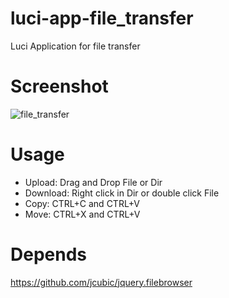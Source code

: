 # luci-app-file_transfer
Luci Application for file transfer

# Screenshot
![file_transfer](https://github.com/futureinsky/luci-app-file_transfer/blob/master/Demo.PNG)

# Usage
* Upload:   Drag and Drop File or Dir  
* Download: Right click in Dir or double click File  
* Copy:     CTRL+C and CTRL+V  
* Move:     CTRL+X and CTRL+V  

# Depends
https://github.com/jcubic/jquery.filebrowser
